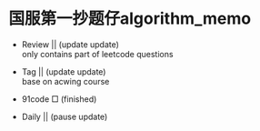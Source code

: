 # 国服第一抄题仔algorithm_memo

- Review || (update update)    
only contains part of leetcode questions  

- Tag  || (update update)     
base on acwing course   

- 91code □ (finished)

- Daily || (pause update) 



